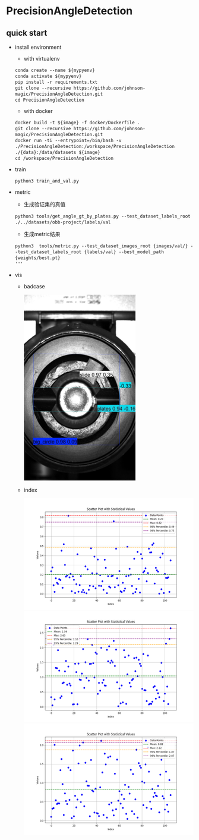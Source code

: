 # PrecisionAngleDetection
## quick start
* install environment
    * with virtualenv
    ```
    conda create --name ${mypyenv}
    conda activate ${mypyenv}
    pip install -r requirements.txt
    git clone --recursive https://github.com/johnson-magic/PrecisionAngleDetection.git
    cd PrecisionAngleDetection
    ```


    * with docker
    ```
    docker build -t ${image} -f docker/Dockerfile .
    git clone --recursive https://github.com/johnson-magic/PrecisionAngleDetection.git
    docker run -ti --entrypoint=/bin/bash -v ./PrecisionAngleDetection:/workspace/PrecisionAngleDetection  ./{data}:/data/datasets ${image}
    cd /workspace/PrecisionAngleDetection
    ```

* train

    ```
    python3 train_and_val.py
    ```

* metric
    * 生成验证集的真值

    ```
    python3 tools/get_angle_gt_by_plates.py --test_dataset_labels_root ./../datasets/obb-project/labels/val
    ```
    * 生成metric结果
    ```
    python3  tools/metric.py --test_dataset_images_root {images/val/} --test_dataset_labels_root {labels/val} --best_model_path {weights/best.pt}
    '''
* vis
    * badcase

        <img src="./images/badcase.jpg" height=500 width=300>

    * index

        <img src="./images/方案1.png"  height=300 width=500>
        <img src="./images/方案2.png"  height=300 width=500>
        <img src="./images/方案3.png"  height=300 width=500>